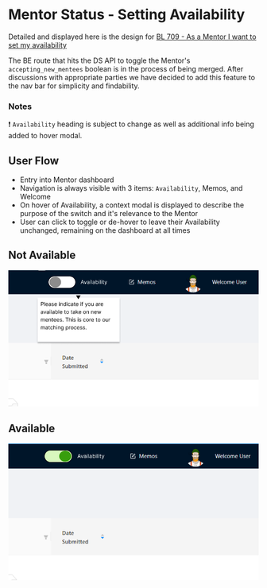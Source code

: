 # Mentor Status - Setting Availability
Detailed and displayed here is the design for [BL 709 - As a Mentor I want to set my availability](https://bloomtechlabs.atlassian.net/jira/software/c/projects/BL/boards/10?modal=detail&selectedIssue=BL-709&quickFilter=27&quickFilter=19)

The BE route that hits the DS API to toggle the Mentor's `accepting_new_mentees` boolean is in the process of being merged. After discussions with appropriate parties we have decided to add this feature to the nav bar for simplicity and findability.

### Notes
❗ `Availability` heading is subject to change as well as additional info being added to hover modal.

## User Flow
- Entry into Mentor dashboard
- Navigation is always visible with 3 items: `Availability`, Memos, and Welcome
- On hover of Availability, a context modal is displayed to describe the purpose of the switch and it's relevance to the Mentor
- User can click to toggle or de-hover to leave their Availability unchanged, remaining on the dashboard at all times

## Not Available
<img alt="navigation bar highlighting a mentor's view of the toggle switch on hover. Toggle is set to off and a modal toggle explanation window is present." src="./Mentor-status-NA.png">

## Available
<img alt="navigation bar highlighting a mentor's view after they have toggled the Availability to on. Toggle is flicked to the right in green color." src="./Mentor-status-AV.png">
